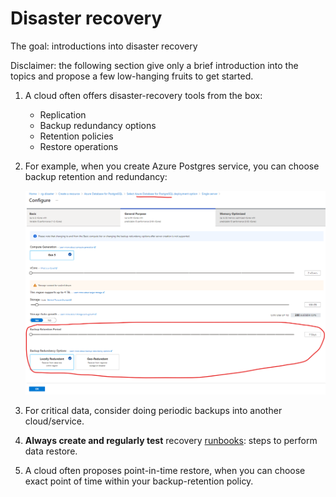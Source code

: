 # Disaster recovery

The goal: introductions into disaster recovery

Disclaimer: the following section give only a brief introduction into the topics and propose a few low-hanging fruits to get started.

1. A cloud often offers disaster-recovery tools from the box:

    - Replication
    - Backup redundancy options
    - Retention policies
    - Restore operations

2. For example, when you create Azure Postgres service, you can choose backup retention and redundancy:

    ![azure postgres: redundancy options](../files/06-12-security/10-disaster-01-create-policy.png)

3. For critical data, consider doing periodic backups into another cloud/service.

4. **Always create and regularly test** recovery [runbooks](https://www.pagerduty.com/resources/learn/what-is-a-runbook/): steps to perform data restore.

5. A cloud often proposes point-in-time restore, when you can choose exact point of time within your backup-retention policy.
